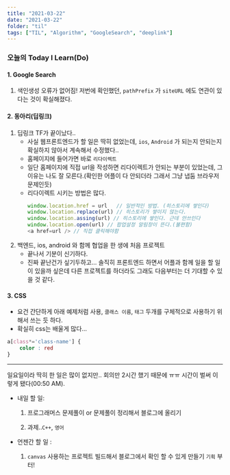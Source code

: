 ```yaml
---
title: "2021-03-22"
date: "2021-03-22"
folder: "til"
tags: ["TIL", "Algorithm", "GoogleSearch", "deeplink"]
---
```


### 오늘의 Today I Learn(Do)

#### 1. Google Search
   1. 색인생성 오류가 없어짐! 저번에 확인했던, `pathPrefix` 가 `siteURL` 에도 연관이 있다는 것이 확실해졌다.


#### 2. 동아리(딥링크)
  1. 딥링크 TF가 끝이났다..
        - 사실 웹프론트엔드가 할 일은 딱히 없었는데, `ios`, `Android` 가 되는지 안되는지 확실하지 않아서 계속해서 수정했다..
        - 홈페이지에 들어가면 바로 `리다이렉트`
        - 일단 홈페이지에 직접 url을 작성하면 리다이렉트가 안되는 부분이 있었는데, 그 이유는 나도 잘 모른다.(확인한 어플이 다 안되더라 그래서 그냥 냅둠 브라우저 문제인듯)
        - 리다이렉트 시키는 방법은 많다. 
          ```typescript
          window.location.href = url   // 일반적인 방법. (히스토리에 쌓인다)
          window.location.replace(url) // 히스토리가 쌓이지 않는다.
          window.location.assing(url) // 히스토리에 쌓인다. 근데 안쓰인다
          window.location.open(url) // 팝업설정 알림창이 뜬다.(불편함)
          <a href=url /> // 직접 클릭해야함
          ```
   1. 백엔드, ios, android 와 함께 협업을 한 생에 처음 프로젝트
        - 끝나서 기분이 신기하다.
        - 진짜 끝난건가 싶기두하고... 솔직히 프론트엔드 하면서 어플과 함께 일을 할 일이 있을까 싶은데
        다른 프로젝트를 하더라도 그래도 다음부터는 더 기대할 수 있을 것 같다.


#### 3. CSS
- 요건 간단하게 아래 예제처럼 사용, `클래스 이름`, `태그` 두개를 구체적으로 사용하기 위해서 쓰는 듯 하다. 
-  확실히 css는 배울게 많다...

```css
a[class*='class-name'] {
    color : red
}
```

-------
일요일이라 딱히 한 일은 많이 없지만.. 회의만 2시간 했기 때문에 ㅠㅠ 시간이 벌써 이렇게 됐다(00:50 AM).

- 내일 할 일:
  1. 프로그래머스 문제풀이 or 문제풀이 정리해서 블로그에 올리기

  2. 과제..`C++`, `영어`


- 언젠간 할 일 :
   1. `canvas` 사용하는 프로젝트 빌드해서 블로그에서 확인 할 수 있게 만들기 `기획` 부터!